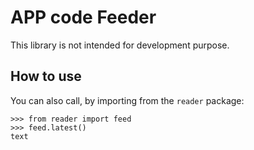 # APP code Feeder

This library is not intended for development purpose.

## How to use

You can also call, by importing from the `reader` package:

    >>> from reader import feed
    >>> feed.latest()
    text
